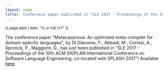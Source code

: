```yaml
---
layout: page
title: 'Conference paper published in "SLE 2017 - Proceedings of the 10th ACM SIGPLAN International Conference on Software Language Engineering, co-located with SPLASH 2017"!'
---
```


<small>{{ page.date | date: "%-d %B %Y" }}</small>

The conference paper "Metacasanova: An optimized meta-compiler for domain-specific languages", by Di Giacomo, F., Abbadi, M., Cortesi, A., Spronck, P., Maggiore, G., has just been published in "SLE 2017 - Proceedings of the 10th ACM SIGPLAN International Conference on Software Language Engineering, co-located with SPLASH 2017"! Available [here](https://doi.org/10.1145/3136014.3136015).
